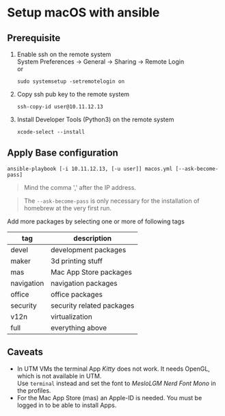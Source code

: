 # Setup macOS with ansible

## Prerequisite

1. Enable ssh on the remote system  
   System Preferences -> General -> Sharing -> Remote Login  
   or  

   ``sudo systemsetup -setremotelogin on``

2. Copy ssh pub key to the remote system  

   ``ssh-copy-id user@10.11.12.13``

3. Install Developer Tools (Python3) on the remote system  

   ``xcode-select --install``

## Apply Base configuration

```
ansible-playbook [-i 10.11.12.13, [-u user]] macos.yml [--ask-become-pass]
```

> Mind the comma ',' after the IP address.

> The ``--ask-become-pass`` is only necessary for the installation 
> of homebrew at the very first run.

Add more packages by selecting one or more of following tags

| tag        | description               |
|------------|---------------------------|
| devel      | development packages      |
| maker      | 3d printing stuff         |
| mas        | Mac App Store packages    |
| navigation | navigation packages       |
| office     | office packages           |
| security   | security related packages |
| v12n       | virtualization            |
| full       | everything above          |

## Caveats

- In UTM VMs the terminal App _Kitty_ does not work. It needs OpenGL, which is not available in UTM.  
  Use ``terminal`` instead and set the font to _MesloLGM Nerd Font Mono_ in the profiles.
- For the Mac App Store (mas) an Apple-ID is needed. You must be logged in to be able to install Apps.
